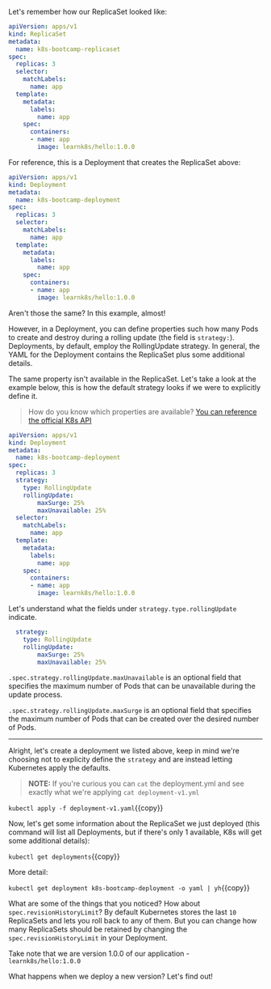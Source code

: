 Let's remember how our ReplicaSet looked like:

```yml
apiVersion: apps/v1
kind: ReplicaSet
metadata:
  name: k8s-bootcamp-replicaset
spec:
  replicas: 3
  selector:
    matchLabels:
      name: app
  template:
    metadata:
      labels:
        name: app
    spec:
      containers:
      - name: app
        image: learnk8s/hello:1.0.0
```

For reference, this is a Deployment that creates the ReplicaSet above:

```yml
apiVersion: apps/v1
kind: Deployment
metadata:
  name: k8s-bootcamp-deployment
spec:
  replicas: 3
  selector:
    matchLabels:
      name: app
  template:
    metadata:
      labels:
        name: app
    spec:
      containers:
      - name: app
        image: learnk8s/hello:1.0.0
```

Aren't those the same? In this example, almost!

However, in a Deployment, you can define properties such how many Pods to create and destroy during a rolling update (the field is `strategy:`). Deployments, by default, employ the RollingUpdate strategy. In general, the YAML for the Deployment contains the ReplicaSet plus some additional details.

The same property isn't available in the ReplicaSet. Let's take a look at the example below, this is how the default strategy looks if we were to explicitly define it.

> How do you know which properties are available? [You can reference the official K8s API](https://kubernetes.io/docs/reference/generated/kubernetes-api/v1.18/#deployment-v1-apps)

```yml
apiVersion: apps/v1
kind: Deployment
metadata:
  name: k8s-bootcamp-deployment
spec:
  replicas: 3
  strategy:
    type: RollingUpdate
    rollingUpdate:
        maxSurge: 25%
        maxUnavailable: 25%  
  selector:
    matchLabels:
      name: app
  template:
    metadata:
      labels:
        name: app
    spec:
      containers:
      - name: app
        image: learnk8s/hello:1.0.0
```

Let's understand what the fields under `strategy.type.rollingUpdate` indicate.

```yml
  strategy:
    type: RollingUpdate
    rollingUpdate:
        maxSurge: 25%
        maxUnavailable: 25%  
```

`.spec.strategy.rollingUpdate.maxUnavailable` is an optional field that specifies the maximum number of Pods that can be unavailable during the update process. 

`.spec.strategy.rollingUpdate.maxSurge` is an optional field that specifies the maximum number of Pods that can be created over the desired number of Pods.

---

Alright, let's create a deployment we listed above, keep in mind we're choosing not to explicity define the `strategy` and are instead letting Kubernetes apply the defaults.

> **NOTE:** If you're curious you can `cat` the deployment.yml and see exactly what we're applying `cat deployment-v1.yml`

`kubectl apply -f deployment-v1.yaml`{{copy}}

Now, let's get some information about the ReplicaSet we just deployed (this command will list all Deployments, but if there's only 1 available, K8s will get some additional details):

`kubectl get deployments`{{copy}}

More detail:

`kubectl get deployment k8s-bootcamp-deployment -o yaml | yh`{{copy}}

What are some of the things that you noticed? How about `spec.revisionHistoryLimit`? By default Kubernetes stores the last `10` ReplicaSets and lets you roll back to any of them. But you can change how many ReplicaSets should be retained by changing the `spec.revisionHistoryLimit` in your Deployment.

Take note that we are version 1.0.0 of our application - `learnk8s/hello:1.0.0`

What happens when we deploy a new version? Let's find out!
